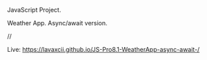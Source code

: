 JavaScript Project.

Weather App. Async/await version.

//

Live: https://lavaxcii.github.io/JS-Pro8.1-WeatherApp-async-await-/
